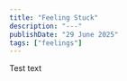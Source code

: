 ```yaml
---
title: "Feeling Stuck"
description: "---"
publishDate: "29 June 2025"
tags: ["feelings"]
---
```


Test text
